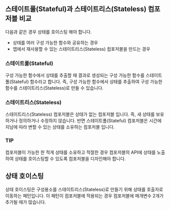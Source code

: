 ## 스테이트풀(Stateful)과 스테이트리스(Stateless) 컴포저블 비교
다음과 같은 경우 상태를 호이스팅 해야 합니다.

- 상태를 여러 구성 가능한 함수와 공유하는 경우
- 앱에서 재사용할 수 있는 스테이트리스(Stateless) 컴포저블을 만드는 경우

### 스테이트풀(Stateful)
구성 가능한 함수에서 상태를 추출할 때 결과로 생성되는 구성 가능한 함수를 스테이트풀(Stateful) 함수라고 합니다.
즉, 구성 가능한 함수에서 상태를 추출하여 구성 가능한 함수를 스테이트리스(Stateless)로 만들 수 있습니다.

### 스테이트리스(Stateless)
스테이트리스(Stateless) 컴포저블은 상태가 없는 컴포저블 입니다. 즉, 새 상태를 보유하거나 정의하거나 수정하지 않습니다.
반면 스테이트풀(Stateful) 컴포저블은 시간에 지남에 따라 변할 수 있는 상태를 소유하는 컴포저블 입니다.

### TIP
컴포저블이 가능한 한 적게 상태를 소유하고 적절한 경우 컴포저블의 API에 상태를 노출하여 상태를 호이스팅할 수 있도록
컴포저블을 디자인해야 합니다.

## 상태 호이스팅
상태 호이스팅은 구성용소를 스테이트리스(Stateless)로 만들기 위해 상태를 호출자로 이동하는 패턴입니다.
이 패턴이 컴포저블에 적용되는 경우 컴포저블에 매개변수 2개가 추가될 때가 많습니다.